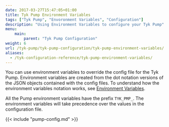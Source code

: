 ```yaml
---
date: 2017-03-27T15:47:05+01:00
title: Tyk Pump Environment Variables
tags: ["Tyk Pump", "Envoronment Variables", "Configuration"]
description: "Using Environment Variables to configure your Tyk Pump"
menu:
    main:
        parent: "Tyk Pump Configuration"
weight: 6 
url: /tyk-pump/tyk-pump-configuration/tyk-pump-environment-variables/
aliases:
  - /tyk-configuration-reference/tyk-pump-environment-variables/
---
```


You can use environment variables to override the config file for the Tyk Pump. Environment variables are created from the dot notation versions of the JSON objects contained with the config files.
To understand how the environment variables notation works, see [Environment Variables](/tyk-configuration-reference/environment-variables/). 

All the Pump environment variables have the prefix `TYK_PMP_`. The environment variables will take precedence over the values in the configuration file.

{{< include "pump-config.md" >}}
